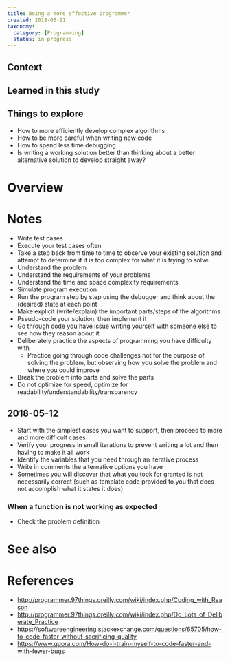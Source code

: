 ```yaml
---
title: Being a more effective programmer
created: 2018-05-11
taxonomy:
  category: [Programming]
  status: in progress
---
```


## Context

## Learned in this study

## Things to explore
* How to more efficiently develop complex algorithms
* How to be more careful when writing new code
* How to spend less time debugging
* Is writing a working solution better than thinking about a better alternative solution to develop straight away?

# Overview

# Notes
* Write test cases
* Execute your test cases often
* Take a step back from time to time to observe your existing solution and attempt to determine if it is too complex for what it is trying to solve
* Understand the problem
* Understand the requirements of your problems
* Understand the time and space complexity requirements
* Simulate program execution
* Run the program step by step using the debugger and think about the (desired) state at each point
* Make explicit (write/explain) the important parts/steps of the algorithms
* Pseudo-code your solution, then implement it
* Go through code you have issue writing yourself with someone else to see how they reason about it
* Deliberately practice the aspects of programming you have difficulty with
	* Practice going through code challenges not for the purpose of solving the problem, but observing how you solve the problem and where you could improve
* Break the problem into parts and solve the parts
* Do not optimize for speed, optimize for readability/understandability/transparency

## 2018-05-12
* Start with the simplest cases you want to support, then proceed to more and more difficult cases
* Verify your progress in small iterations to prevent writing a lot and then having to make it all work
* Identify the variables that you need through an iterative process
* Write in comments the alternative options you have
* Sometimes you will discover that what you took for granted is not necessarily correct (such as template code provided to you that does not accomplish what it states it does)

### When a function is not working as expected
* Check the problem definition

# See also

# References
* http://programmer.97things.oreilly.com/wiki/index.php/Coding_with_Reason
* http://programmer.97things.oreilly.com/wiki/index.php/Do_Lots_of_Deliberate_Practice
* https://softwareengineering.stackexchange.com/questions/65705/how-to-code-faster-without-sacrificing-quality
* https://www.quora.com/How-do-I-train-myself-to-code-faster-and-with-fewer-bugs
